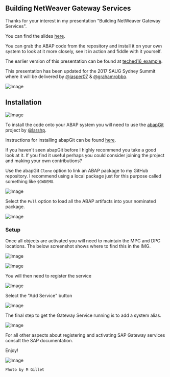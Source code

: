 ## Building NetWeaver Gateway Services

Thanks for your interest in my presentation "Building NetWeaver Gateway Services".

You can find the slides [here](./slides/slides.pdf).

You can grab the ABAP code from the repository and install it on your own system to look at it more closely, see it in action and fiddle with it yourself.

The earlier version of this presentation can be found at [teched16_example](https://grahamrobbo.github.io/teched16_example/).

This presentation has been updated for the 2017 SAUG Sydney Summit where it will be delivered by [@jasper07](jasper07) & [@grahamrobbo](https://github.com/grahamrobbo).

![Image](./img/saug_logo.png)

## Installation
![Image](./img/abapgit.png)

To install the code onto your ABAP system you will need to use the [abapGit](http://abapgit.org) project by [@larshp](https://github.com/larshp).

Instructions for installing abapGit can be found [here](http://larshp.github.io/abapGit/).

If you haven't seen abapGit before I highly recommend you take a good look at it. If you find it useful perhaps you could consider joining the project and making your own contributions?

Use the abapGit `Clone` option to link an ABAP package to my GitHub repository. I recommend using a local package just for this purpose called something like `$GWDEMO`.

![Image](./img/clone_repo.png)

Select the `Pull` option to load all the ABAP artifacts into your nominated package.

![Image](./img/pull_repo.png)

### Setup

Once all objects are activated you will need to maintain the MPC and DPC locations. The below screenshot shows where to find this in the IMG.

![Image](./img/img.jpg)

![Image](./img/assign_model.jpg)

You will then need to register the service

![Image](./img/add_service.jpg)

Select the "Add Service" button

![Image](./img/addservice.jpg)

The final step to get the Gateway Service running is to add a system alias.

![Image](./img/system_alias.png)

For all other aspects about registering and activating SAP Gateway services consult the SAP documentation.

Enjoy!

![Image](./img/robbo.png)

    Photo by M Gillet

